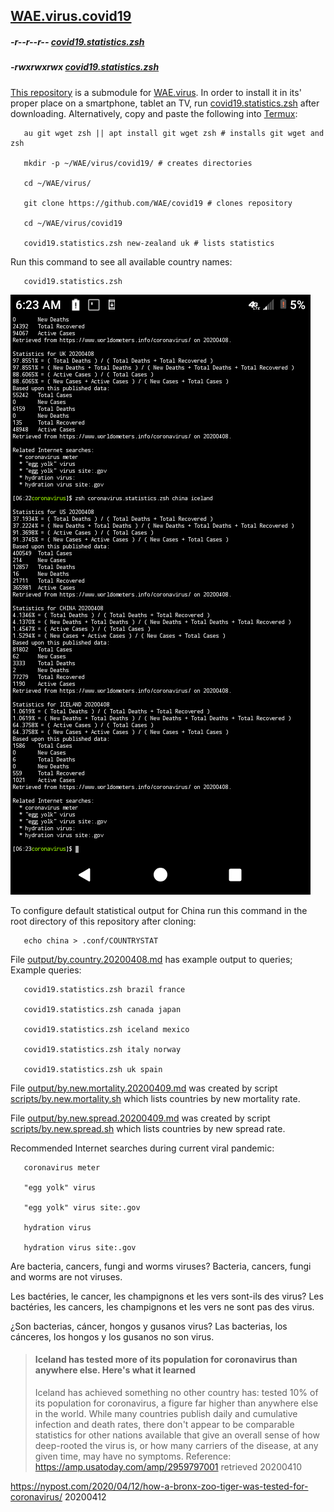 <link rel="prerender" href="https://github.com/WAE/covid19">

## [WAE.virus.covid19](https://github.com/WAE/covid19)

##### -r--r--r-- [covid19.statistics.zsh](https://raw.githubusercontent.com/WAE/covid19/master/covid19.statistics.zsh)
##### -rwxrwxrwx [covid19.statistics.zsh](https://wae.github.io/covid19/covid19.statistics.zsh)

[This repository](https://github.com/WAE/covid19) is a submodule for [WAE.virus](https://github.com/WAE/virus).  In order to install it in its' proper place on a smartphone, tablet an TV, run [covid19.statistics.zsh](https://raw.githubusercontent.com/WAE/covid19/master/covid19.statistics.zsh) after downloading.  Alternatively, copy and paste the following into [Termux](https://github.com/termux):

```
   au git wget zsh || apt install git wget zsh # installs git wget and zsh

   mkdir -p ~/WAE/virus/covid19/ # creates directories

   cd ~/WAE/virus/

   git clone https://github.com/WAE/covid19 # clones repository

   cd ~/WAE/virus/covid19

   covid19.statistics.zsh new-zealand uk # lists statistics
```
Run this command to see all available country names:
```
   covid19.statistics.zsh
```
[![Screenshot_20200408-062343.png](https://github.com/WAE/coronavirus/raw/master/docs/images/Screenshot_20200408-062343.png)](https://github.com/WAE/coronavirus/raw/master/docs/images/Screenshot_20200408-062343.png)

To configure default statistical output for China run this command in the root directory of this repository after cloning:
```
   echo china > .conf/COUNTRYSTAT
```
File [output/by.country.20200408.md](https://raw.githubusercontent.com/WAE/covid19/master/output/by.country.20200408.md) has example output to queries;  Example queries:
```
   covid19.statistics.zsh brazil france

   covid19.statistics.zsh canada japan

   covid19.statistics.zsh iceland mexico

   covid19.statistics.zsh italy norway

   covid19.statistics.zsh uk spain
```
File [output/by.new.mortality.20200409.md](https://raw.githubusercontent.com/WAE/covid19/master/output/by.new.mortality.20200409.md) was created by script [scripts/by.new.mortality.sh](https://raw.githubusercontent.com/WAE/covid19/master/scripts/by.new.mortality.sh) which lists countries by new mortality rate.

File [output/by.new.spread.20200409.md](https://raw.githubusercontent.com/WAE/covid19/master/output/by.new.spread.20200409.md) was created by script [scripts/by.new.spread.sh](https://raw.githubusercontent.com/WAE/covid19/master/scripts/by.new.spread.sh) which lists countries by new spread rate.

Recommended Internet searches during current viral pandemic:
```
   coronavirus meter

   "egg yolk" virus

   "egg yolk" virus site:.gov

   hydration virus

   hydration virus site:.gov
```
Are bacteria, cancers, fungi and worms viruses?
Bacteria, cancers, fungi and worms are not viruses.

Les bactéries, le cancer, les champignons et les vers sont-ils des virus?
Les bactéries, les cancers, les champignons et les vers ne sont pas des virus.

¿Son bacterias, cáncer, hongos y gusanos virus?
Las bacterias, los cánceres, los hongos y los gusanos no son virus.

> #### Iceland has tested more of its population for coronavirus than anywhere else. Here's what it learned
> Iceland has achieved something no other country has: tested 10% of its population for coronavirus, a figure far higher than anywhere else in the world. 
> While many countries publish daily and cumulative infection and death rates, there don't appear to be comparable statistics for other nations available that give an overall sense of how deep-rooted the virus is, or how many carriers of the disease, at any given time, may have no symptoms. 
Reference: https://amp.usatoday.com/amp/2959797001 retrieved 20200410

https://nypost.com/2020/04/12/how-a-bronx-zoo-tiger-was-tested-for-coronavirus/ 20200412
<!--README.md EOF-->
